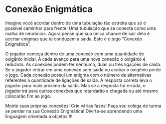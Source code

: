 # Conexão Enigmática

Imagine você acordar dentro de uma tubulação tão estreita que só é possível caminhar para frente! Uma tubulação que se conecta como uma malha de neurônios. Agora pense que sua única chance de sair dela é acertar enigmas que te conduzem a saída. Este é o jogo “Conexão Enigmática”.

O jogador começa dentro de uma conexão com uma quantidade de oxigênio inicial. A cada avanço para uma nova conexão o oxigênio é reduzido. As conexões podem ter nenhuma, duas ou três ligações de saída. Se o jogador entrar em uma conexão sem saída ou acabar o oxigênio perde o jogo. Cada conexão possui um enigma com o número de alternativas referentes à quantidade de ligações de saída. A resposta correta leva o jogador para mais próximo da saída. Mas se a resposta for errada, o jogador irá para outras conexões que retardarão a chegada ou até mesmo colocarão fim ao jogo.

Monte suas próprias conexões! Crie várias fases! Faça seu colega de turma se perder na sua Conexão Enigmática! Divirta-se aprendendo uma linguagem orientada a objetos !!!
